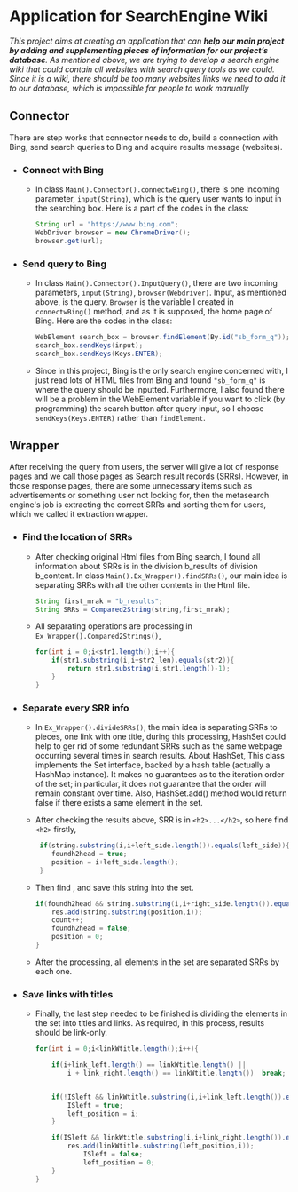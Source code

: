 # Application for SearchEngine Wiki

*This project aims at creating an application that can **help our main project by adding and supplementing pieces of information for our project’s database**. As mentioned above, we are trying to develop a search engine wiki that could contain all websites with search query tools as we could. Since it is a wiki, there should be too many websites links we need to add it to our database, which is impossible for people to work manually*



 ## Connector
There are step works that connector needs to do, build a connection with Bing, send search queries to Bing and acquire results message (websites).
* ### Connect with Bing
	* In class `Main().Connector().connectwBing()`, there is one incoming parameter, `input(String)`, which is the query user wants to input in the searching box. Here is a part of the codes in the class:
		```Java
		String url = "https://www.bing.com";
        WebDriver browser = new ChromeDriver();
		browser.get(url);
    	```	
* ### Send query to Bing
	* In class `Main().Connector().InputQuery()`, there are two incoming parameters, `input(String)`, `browser(Webdriver)`. Input, as mentioned above, is the query. `Browser` is the variable I created in `connectwBing()` method, and as it is supposed, the home page of Bing. Here are the codes in the class: 
		```Java
       WebElement search_box = browser.findElement(By.id("sb_form_q"));
		search_box.sendKeys(input);
		search_box.sendKeys(Keys.ENTER);
        ```
	* Since in this project, Bing is the only search engine concerned with, I just read lots of HTML files from Bing and found  `"sb_form_q"` is where the query should be inputted. Furthermore, I also found there will be a problem in the WebElement variable if you want to click (by programming) the search button after query input, so I choose `sendKeys(Keys.ENTER)` rather than `findElement`. 


 ## Wrapper
 After receiving the query from users, the server will give a lot of response pages and we call those pages as Search result records (SRRs). However, in those response pages, there are some unnecessary items such as advertisements or something user not looking for, then the metasearch engine's job is extracting the correct SRRs and sorting them for users, which we called it extraction wrapper. 
* ### Find the location of SRRs
	* After checking original Html files from Bing search, I found all information about SRRs is in the division b_results of division b_content. In class `Main().Ex_Wrapper().findSRRs()`, our main idea is separating SRRs with all the other contents in the Html file. 
		```java
		String first_mrak = "b_results";
		String SRRs = Compared2String(string,first_mrak);
		```
	* All separating operations are processing in `Ex_Wrapper().Compared2Strings()`, 
		```Java
    	for(int i = 0;i<str1.length();i++){
			if(str1.substring(i,i+str2_len).equals(str2)){
				return str1.substring(i,str1.length()-1);
			}
		}
    	```

* ### Separate every SRR info
	* In `Ex_Wrapper().divideSRRs()`, the main idea is separating SRRs to pieces, one link with one title, during this processing, HashSet could help to ger rid of some redundant SRRs such as the same webpage occurring several times in search results. About HashSet, This class implements the Set interface, backed by a hash table (actually a HashMap instance). It makes no guarantees as to the iteration order of the set; in particular, it does not guarantee that the order will remain constant over time. Also, HashSet.add() method would return false if there exists a same element in the set. 

	* After checking the results above, SRR is in `<h2>...</h2>`, so here find `<h2>` firstly,
		```JAVA
         if(string.substring(i,i+left_side.length()).equals(left_side)){
			foundh2head = true;
            position = i+left_side.length();
         }
		```
	* Then find </h2>, and save this string into the set. 
		```JAVA
       if(foundh2head && string.substring(i,i+right_side.length()).equals(right_side)){
       		res.add(string.substring(position,i));
            count++;
            foundh2head = false;
            position = 0;
       }
        ```

	* After the processing, all elements in the set are separated SRRs by each one. 

* ### Save links with titles
	* Finally, the last step needed to be finished is dividing the elements in the set into titles and links. As required, in this process, results should be link-only. 
		```JAVA
		for(int i = 0;i<linkWtitle.length();i++){
		
			if(i+link_left.length() == linkWtitle.length() || 
				i + link_right.length() == linkWtitle.length())  break;
   

			if(!ISleft && linkWtitle.substring(i,i+link_left.length()).equals(link_left)){
            	ISleft = true;
				left_position = i;
	 	  	}

			if(ISleft && linkWtitle.substring(i,i+link_right.length()).equals(link_right)){
				res.add(linkWtitle.substring(left_position,i));
	       			ISleft = false;
	       			left_position = 0;
	   		}
        }
        ```



